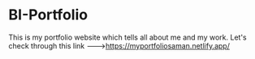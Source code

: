 # BI-Portfolio
This is my portfolio website which tells all about me and my work.
Let's check through this link --->https://myportfoliosaman.netlify.app/
